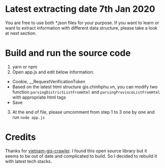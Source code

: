 # Latest extracting date 7th Jan 2020
You are free to use both *.json files for your purpose.
If you want to learn or want to extract information with different data structure, please take a look at next section.
# Build and run the source code
1. yarn or npm
2. Open app.js and edit below information:
+ Cookie, __RequestVerificationToken
+ Based on the latest html structure gis.chinhphu.vn, you can modify two function `parsingDistrictListFromHtml` and `parsingProvinceListFromHtml` with appropriate html tags 
+ Save
3. At the end of file, please umcomment from step 1 to 3 one by one and run `node app.js`
# Credits
Thanks for [vietnam-gis-crawler](https://github.com/linhmtran168/vietnam-gis-crawler). I found this open source library but it seems to be out of date and complicated to build. So I decided to rebuild it with latest tech stacks.

